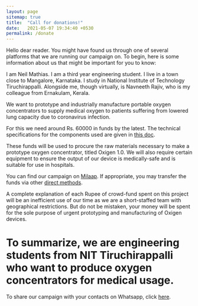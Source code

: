 ```yaml
---
layout: page
sitemap: true
title:  "Call for donations!"
date:   2021-05-07 19:34:40 +0530
permalink: /donate
---
```

Hello dear reader. You might have found us through one of several platforms that we are running our campaign on. To begin, here is some information about us that might be important for you to know:

I am Neil Mathias. I am a third year engineering student. I live in a town close to Mangalore, Karnataka. I study in National Institute of Technology Tiruchirappalli. Alongside me, though virtually, is Navneeth Rajiv, who is my colleague from Ernakulam, Kerala. 

We want to prototype and industrially manufacture portable oxygen concentrators to supply medical oxygen to patients suffering from lowered lung capacity due to coronavirus infection. 

For this we need around Rs. 60000 in funds by the latest. The technical specifications for the components used are given in [this doc](/specs). 

These funds will be used to procure the raw materials necessary to make a prototype oxygen concentrator, titled Oxigen 1.0. We will also require certain equipment to ensure the output of our device is medically-safe and is suitable for use in hospitals. 

You can find our campaign on [Milaap](/milaap). If appropriate, you may transfer the funds via other [direct methods](/pay).

A complete explanation of each Rupee of crowd-fund spent on this project will be an inefficient use of our time as we are a short-staffed team with geographical restrictions. But do not be mistaken, your money will be spent for the sole purpose of urgent prototyping and manufacturing of Oxigen devices. 

# To summarize, we are engineering students from NIT Tiruchirappalli who want to produce oxygen concentrators for medical usage. 

To share our campaign with your contacts on Whatsapp, click [here](/wa).